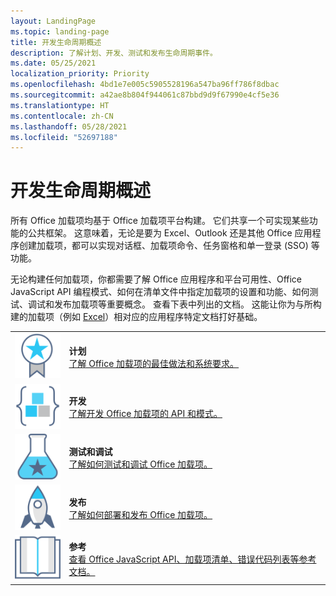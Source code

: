 ```yaml
---
layout: LandingPage
ms.topic: landing-page
title: 开发生命周期概述
description: 了解计划、开发、测试和发布生命周期事件。
ms.date: 05/25/2021
localization_priority: Priority
ms.openlocfilehash: 4bd1e7e005c5905528196a547ba96ff786f8dbac
ms.sourcegitcommit: a42ae8b804f944061c87bbd9d9f67990e4cf5e36
ms.translationtype: HT
ms.contentlocale: zh-CN
ms.lasthandoff: 05/28/2021
ms.locfileid: "52697188"
---
```

# <a name="development-lifecycle-overview"></a>开发生命周期概述

所有 Office 加载项均基于 Office 加载项平台构建。 它们共享一个可实现某些功能的公共框架。 这意味着，无论是要为 Excel、Outlook 还是其他 Office 应用程序创建加载项，都可以实现对话框、加载项命令、任务窗格和单一登录 (SSO) 等功能。

无论构建任何加载项，你都需要了解 Office 应用程序和平台可用性、Office JavaScript API 编程模式、如何在清单文件中指定加载项的设置和功能、如何测试、调试和发布加载项等重要概念。 查看下表中列出的文档。 这能让你为与所构建的加载项（例如 [Excel](../excel/index.yml)）相对应的应用程序特定文档打好基础。

|               |               |
| ------------- | ------------- |
| ![最佳做法](../images/i_best-practices_small.svg) | **计划**<br>[了解 Office 加载项的最佳做法和系统要求。](../concepts/add-in-development-best-practices.md) |
| ![代码块](../images/i_code-blocks_small.svg) | **开发**<br>[了解开发 Office 加载项的 API 和模式。](../develop/develop-overview.md) |
| ![建议的测试](../images/i_recommended-testing_small.svg) | **测试和调试**<br>[了解如何测试和调试 Office 加载项。](../testing/test-debug-office-add-ins.md) |
| ![部署](../images/i_deploy_small.svg) | **发布**<br>[了解如何部署和发布 Office 加载项。](../publish/publish.md) |
| ![参考](../images/i_reference_small.svg) | **参考**<br>[查看 Office JavaScript API、加载项清单、错误代码列表等参考文档。](../reference/javascript-api-for-office.md) |
